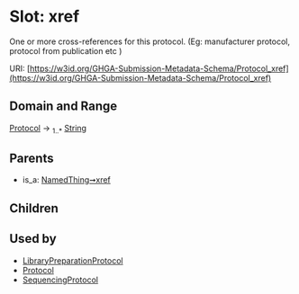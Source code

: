 
# Slot: xref


One or more cross-references for this protocol.  (Eg: manufacturer protocol, protocol from publication etc )

URI: [https://w3id.org/GHGA-Submission-Metadata-Schema/Protocol_xref](https://w3id.org/GHGA-Submission-Metadata-Schema/Protocol_xref)


## Domain and Range

[Protocol](Protocol.md) &#8594;  <sub>1..\*</sub> [String](types/String.md)

## Parents

 *  is_a: [NamedThing➞xref](NamedThing_xref.md)

## Children


## Used by

 * [LibraryPreparationProtocol](LibraryPreparationProtocol.md)
 * [Protocol](Protocol.md)
 * [SequencingProtocol](SequencingProtocol.md)
